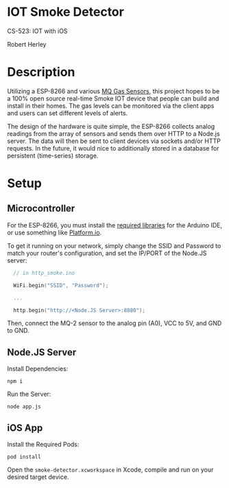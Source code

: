 # IOT Smoke Detector

CS-523: IOT with iOS

Robert Herley

# Description

Utilizing a ESP-8266 and various [MQ Gas Sensors](https://www.mysensors.org/build/gas), this project hopes to be a 100% open source real-time Smoke IOT device that people can build and install in their homes. The gas levels can be monitored via the client apps and users can set different levels of alerts.

The design of the hardware is quite simple, the ESP-8266 collects analog readings from the array of sensors and sends them over HTTP to a Node.js server. The data will then be sent to client devices via sockets and/or HTTP requests. In the future, it would nice to additionally stored in a database for persistent (time-series) storage.

# Setup

## Microcontroller

For the ESP-8266, you must install the [required libraries](https://github.com/esp8266/Arduino) for the Arduino IDE, or use something like [Platform.io](https://platformio.org/).

To get it running on your network, simply change the SSID and Password to match
your router's configuration, and set the IP/PORT of the Node.JS server:

```c++
  // in http_smoke.ino

  WiFi.begin("SSID", "Password");

  ...

  http.begin("http://<Node.JS Server>:8080");
```

Then, connect the MQ-2 sensor to the analog pin (A0), VCC to 5V, and GND to GND.

## Node.JS Server

Install Dependencies:

```
npm i
```

Run the Server:

```
node app.js
```

## iOS App

Install the Required Pods:

```
pod install
```

Open the `smoke-detector.xcworkspace` in Xcode, compile and run on your desired target device.

